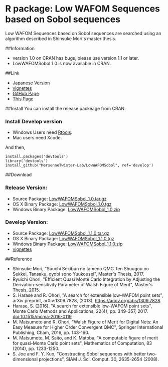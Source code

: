 R package: Low WAFOM Sequences based on Sobol sequences
===================================================================

Low WAFOM Sequences based on Sobol sequences
are searched using an algorithm described in Shinsuke Mori's
master thesis.

##Information
- version 1.0 on CRAN has bugs, please use version 1.1 or later.
- LowWAFOMSobol 1.0 is now available in CRAN.

##Link
- [Japanese Version](index-ja.html)
- [vignettes](lowWAFOMSobol.html)
- [GitHub Page](https://github.com/MersenneTwister-Lab/LowWAFOMSobol/)
- [This Page](https://mersennetwister-lab.github.io/LowWAFOMSobol/)

##Install
You can install the release packeage from CRAN.

### Install Develop version

- Windows Users need [Rtools](https://cran.r-project.org/bin/windows/Rtools/).
- Mac users need Xcode.

And then,

```
install.packages('devtools')
library('devtools')
install_github("MersenneTwister-Lab/LowWAFOMSobol", ref='develop')
```

##Download

### Release Version:
- Source Package: [LowWAFOMSobol_1.0.tar.gz](LowWAFOMSobol_1.0.tar.gz)
- OS X Binary Package: [LowWAFOMSobol_1.0.tgz](LowWAFOMSobol_1.0.tgz)
- Windows Binary Package: [LowWAFOMSobol_1.0.zip](LowWAFOMSobol_1.0.zip)

### Develop Version:
- Source Package: [LowWAFOMSobol_1.1.0.tar.gz](LowWAFOMSobol_1.1.0.tar.gz)
- OS X Binary Package: [LowWAFOMSobol_1.1.0.tgz](LowWAFOMSobol_1.1.0.tgz)
- Windows Binary Package: [LowWAFOMSobol_1.1.0.zip](LowWAFOMSobol_1.1.0.zip)
- [vignettes](v1_0_1/lowWAFOMSobol.html)

##Reference
* Shinsuke Mori,
  "Suuchi Sekibun no tameno QMC Ten Shuugou no Sekkei, Tansaku,
  oyobi sono Yuukousei",
  Master's Thesis, 2017.
* Ryuichi Ohori,
  "Efficient Quasi Monte Carlo Integration by Adjusting the
  Derivation-sensitivity Parameter of Walsh Figure of Merit",
  Master's Thesis, 2015.
* S. Harase and R. Ohori,
  "A search for extensible low-WAFOM point sets",
  arXiv preprint, arXiv:1309.7828, (2013),
  https://arxiv.org/abs/1309.7828.
* Harase, S. (2016).
  "A search for extensible low-WAFOM point sets",
  Monte Carlo Methods and Applications, 22(4), pp. 349-357, 2017.
  [doi:10.1515/mcma-2016-0119](doi:10.1515/mcma-2016-0119)
* M. Matsumoto and R. Ohori,
  "Walsh Figure of Merit for Digital Nets: An Easy Measure
  for Higher Order Convergent QMC",
  Springer International Publishing, Cham, 2016, pp. 143-160.
* M. Matsumoto, M. Saito, and K. Matoba,
  "A computable figure of merit for quasi-Monte Carlo point sets",
  Mathematics of Computation, 83 (2014), pp. 1233-1250.
* S. Joe and F. Y. Kuo,
  "Constructing Sobol sequences with better two-dimensional projections",
  SIAM J. Sci. Comput. 30, 2635-2654 (2008).